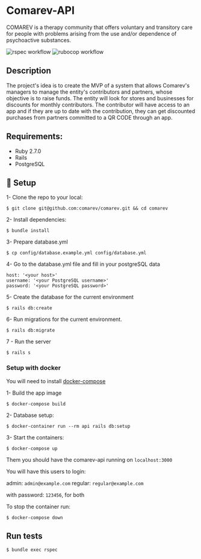 # Comarev-API

COMAREV is a therapy community that offers voluntary and transitory care for people with problems arising from the use and/or dependence of psychoactive substances.

![rspec workflow](https://github.com/belgamo/comarev/actions/workflows/rspec.yml/badge.svg)
![rubocop workflow](https://github.com/belgamo/comarev/actions/workflows/rubocop.yml/badge.svg)

## Description

The project's idea is to create the MVP of a system that allows Comarev's managers to manage the entity's contributors and partners, whose objective is to raise funds. The entity will look for stores and businesses for discounts for monthly contributors. The contributor will have access to an app and if they are up to date with the contribution, they can get discounted purchases from partners committed to a QR CODE through an app.

## Requirements:

- Ruby 2.7.0
- Rails
- PostgreSQL

## 🚀 Setup

1- Clone the repo to your local:

    $ git clone git@github.com:comarev/comarev.git && cd comarev

2- Install dependencies:

    $ bundle install

3- Prepare database.yml

    $ cp config/database.example.yml config/database.yml

4- Go to the database.yml file and fill in your postgreSQL data

    host: '<your host>'
    username: '<your PostgreSQL username>'
    password: '<your PostgreSQL password>'

5- Create the database for the current environment

    $ rails db:create

6- Run migrations for the current environment.

    $ rails db:migrate

7 - Run the server

    $ rails s

### Setup with docker

You will need to install [docker-compose](https://docs.docker.com/compose/install/)

1- Build the app image

    $ docker-compose build

2- Database setup:

    $ docker-container run --rm api rails db:setup

3- Start the containers:

    $ docker-compose up

Them you should have the comarev-api running on `localhost:3000`

You will have this users to login:

admin: `admin@example.com`
regular: `regular@example.com`

with password: `123456`, for both

To stop the container run:

    $ docker-compose down

## Run tests

    $ bundle exec rspec
